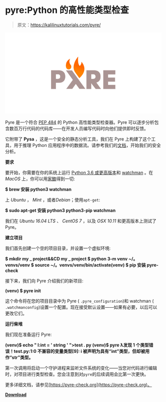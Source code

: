 # pyre:Python 的高性能类型检查

> 原文：<https://kalilinuxtutorials.com/pyre/>

[![Pyre : Performant Type-Checking For Python](img//98bf0b37b68d4c0d2f570a04aa275bad.png "Pyre : Performant Type-Checking For Python")](https://1.bp.blogspot.com/-rWdNu_XGNPE/X0gzungIb3I/AAAAAAAAHcE/4jg-74oR8fYq5-9vuRPSzxlUGvHavpNNwCLcBGAsYHQ/s728/Pyre%25281%2529.png)

Pyre 是一个符合 [PEP 484](https://www.python.org/dev/peps/pep-0484/) 的 Python 高性能类型检查器。Pyre 可以逐步分析包含数百万行代码的代码库——在开发人员编写代码时向他们提供即时反馈。

它附带了 **Pysa** ，这是一个安全的静态分析工具，我们在 Pyre 上构建了这个工具，用于推理 Python 应用程序中的数据流。请参考我们的[文档](https://pyre-check.org/docs/pysa-basics.html)，开始我们的安全分析。

**要求**

要开始，你需要在你的系统上运行 [Python 3.6 或更高版本](https://www.python.org/getit/)和 [watchman](https://facebook.github.io/watchman/) 。在 *MacOS* 上，你可以用[家酿](https://brew.sh/)得到一切:

**$ brew 安装 python3 watchman**

上 *Ubuntu* ， *Mint* ，或者*Debian*；使用`apt-get`:

**$ sudo apt-get 安装 python3 python3-pip watchman**

我们在 *Ubuntu 16.04 LTS* 、 *CentOS 7* ，以及 *OSX 10.11* 和更高版本上测试了 Pyre。

**建立项目**

我们首先创建一个空的项目目录，并设置一个虚拟环境:

**$ mkdir my _ project&&CD my _ project
$ python 3-m venv ~/。venvs/venv
$ source ~/。venvs/venv/bin/activate(venv)
$ pip 安装 pyre-check**

接下来，我们向 Pyre 介绍我们的新项目:

**(venv) $ pyre init**

这个命令将在您的项目目录中为 Pyre ( `.pyre_configuration`)和 watchman ( `.watchmanconfig`)设置一个配置。现在接受默认设置——如果有必要，以后可以更改它们。

**运行柴堆**

我们现在准备运行 Pyre:

**(venv)$ echo " I:int = ' string ' ">test . py
(venv)$ pyre
ƛ发现 1 个类型错误！test.py:1:0 不兼容的变量类型[9]: i 被声明为具有“int”类型，但却被用作“str”类型。**

第一次调用将启动一个守护进程来监听文件系统的变化——当您对代码进行编辑时，对项目进行类型检查。您会注意到对`pyre`的后续调用会比第一次更快。

更多详细文档，请参见[https://pyre-check.org](https://pyre-check.org)。

[**Download**](https://github.com/facebook/pyre-check)